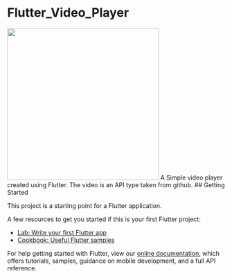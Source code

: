 # Flutter_Video_Player

<img src="https://user-images.githubusercontent.com/73152930/99977599-ded3d380-2dca-11eb-9540-a65d839a0d87.png" width="350">
<!--
![Screenshot_2020-11-23-20-21-30-38_b5036833dabf0b6121ce8d15c212a610](https://user-images.githubusercontent.com/73152930/99977599-ded3d380-2dca-11eb-9540-a65d839a0d87.png)
-->
A Simple video player created using Flutter.
The video is an API type taken from github.
## Getting Started

This project is a starting point for a Flutter application.

A few resources to get you started if this is your first Flutter project:

- [Lab: Write your first Flutter app](https://flutter.dev/docs/get-started/codelab)
- [Cookbook: Useful Flutter samples](https://flutter.dev/docs/cookbook)

For help getting started with Flutter, view our
[online documentation](https://flutter.dev/docs), which offers tutorials,
samples, guidance on mobile development, and a full API reference.
